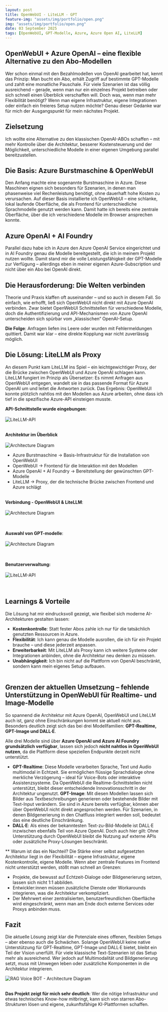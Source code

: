 ```yaml
---
layout: post
title: OpenWebUI - LiteLLM - GPT
feature-img: "assets/img/portfolio/open.png"
img: "assets/img/portfolio/open.png"
date: 03 September 2025
tags: [OpenWebUI, GPT-Modelle, Azure, Azure Open AI, LiteLLM]
---
```


## OpenWebUI + Azure OpenAI – eine flexible Alternative zu den Abo-Modellen

Wer schon einmal mit den Bezahlmodellen von OpenAI gearbeitet hat, kennt das Prinzip: Man bucht ein Abo, erhält Zugriff auf bestimmte GPT-Modelle und zahlt eine monatliche Pauschale. Für viele Szenarien ist das völlig ausreichend – gerade, wenn man nur ein einzelnes Projekt betreiben oder sich schnell einen Überblick verschaffen will.
Doch was, wenn man mehr Flexibilität benötigt? Wenn man eigene Infrastruktur, eigene Integrationen oder einfach ein freieres Setup nutzen möchte? Genau dieser Gedanke war für mich der Ausgangspunkt für mein nächstes Projekt.<br>

## Zielsetzung
Ich wollte eine Alternative zu den klassischen OpenAI-ABOs schaffen – mit mehr Kontrolle über die Architektur, besserer Kostensteuerung und der Möglichkeit, unterschiedliche Modelle in einer eigenen Umgebung parallel bereitzustellen.<br>

## Die Basis: Azure Burstmaschine & OpenWebUI
Den Anfang machte eine sogenannte Burstmaschine in Azure. Diese Maschinen eignen sich besonders für Szenarien, in denen man phasenweise viel Rechenleistung benötigt, ohne dauerhaft hohe Kosten zu verursachen. Auf dieser Basis installierte ich OpenWebUI – eine schlanke, lokal laufende Oberfläche, die als Frontend für unterschiedliche Sprachmodelle genutzt werden kann. Damit hatte ich bereits eine zentrale Oberfläche, über die ich verschiedene Modelle im Browser ansprechen konnte.<br>

## Azure OpenAI + AI Foundry
Parallel dazu habe ich in Azure den Azure OpenAI Service eingerichtet und in AI Foundry genau die Modelle bereitgestellt, die ich in meinem Projekt nutzen wollte. Damit stand mir die volle Leistungsfähigkeit der GPT-Modelle zur Verfügung – allerdings eben in meiner eigenen Azure-Subscription und nicht über ein Abo bei OpenAI direkt.<br>

## Die Herausforderung: Die Welten verbinden
Theorie und Praxis klaffen oft auseinander – und so auch in diesem Fall.
So einfach, wie erhofft, ließ sich OpenWebUI nicht direkt mit Azure OpenAI verbinden. Zwar bietet OpenWebUI Schnittstellen für verschiedene Modelle, doch die Authentifizierung und API-Mechanismen von Azure OpenAI unterscheiden sich spürbar vom „klassischen“ OpenAI-Setup.

**Die Folge**: Anfragen liefen ins Leere oder wurden mit Fehlermeldungen quittiert. Damit war klar – eine direkte Kopplung war nicht zuverlässig möglich.<br>

## Die Lösung: LiteLLM als Proxy
An diesem Punkt kam LiteLLM ins Spiel – ein leichtgewichtiger Proxy, der die Brücke zwischen OpenWebUI und Azure OpenAI schlagen kann. LiteLLM fungiert im Prinzip als Übersetzer: Es nimmt Anfragen aus OpenWebUI entgegen, wandelt sie in das passende Format für Azure OpenAI um und leitet die Antworten zurück.
Das Ergebnis: OpenWebUI konnte plötzlich nahtlos mit den Modellen aus Azure arbeiten, ohne dass ich tief in die spezifische Azure-API einsteigen musste.<br>

**API-Schnittstelle wurde eingebungen**:<br><br>
<img src="/assets/img/portfolio/Litellmapi.jpg" alt="LiteLLM-API" /><br><br>

**Architektur im Überblick**<br><br>
<img src="/assets/img/portfolio/oepnwebuidia.png" alt="Architecture Diagram" />

- Azure Burstmaschine → Basis-Infrastruktur für die Installation von OpenWebUI
- OpenWebUI → Frontend für die Interaktion mit den Modellen
- Azure OpenAI + AI Foundry → Bereitstellung der gewünschten GPT-Modelle
- LiteLLM → Proxy, der die technische Brücke zwischen Frontend und Azure schlägt<br><br>

**Verbindung - OpenWebUI & LiteLLM**:<br><br>
<img src="/assets/img/portfolio/openwebuicon.jpg" alt="Architecture Diagram" /><br><br><br>

**Auswahl von GPT-modelle**:<br><br>
<img src="/assets/img/portfolio/openwebuimodel.jpg" alt="Architecture Diagram" /><br><br><br>

**Benutzerverwaltung:**<br><br>
<img src="/assets/img/portfolio/useradmin.jpg" alt="LiteLLM-API" /><br><br><br>

## Learnings & Vorteile
Die Lösung hat mir eindrucksvoll gezeigt, wie flexibel sich moderne AI-Architekturen gestalten lassen:

- **Kostenkontrolle**: Statt fester Abos zahle ich nur für die tatsächlich genutzten Ressourcen in Azure.
- **Flexibilität**: Ich kann genau die Modelle ausrollen, die ich für ein Projekt brauche – und diese jederzeit anpassen.
- **Erweiterbarkeit**: Mit LiteLLM als Proxy kann ich weitere Systeme oder Integrationen anbinden, ohne die Architektur neu denken zu müssen.
- **Unabhängigkeit**: Ich bin nicht auf die Plattform von OpenAI beschränkt, sondern kann mein eigenes Setup aufbauen.<br><br>

## Grenzen der aktuellen Umsetzung – fehlende Unterstützung in OpenWebUI für Realtime- und Image-Modelle

So spannend die Architektur mit Azure OpenAI, OpenWebUI und LiteLLM auch ist, ganz ohne Einschränkungen kommt sie aktuell nicht aus. Besonders deutlich zeigt sich das bei drei Modellfamilien: **GPT-Realtime, GPT-Image und DALL·E**.

Alle drei Modelle sind über **Azure OpenAI und Azure AI Foundry grundsätzlich verfügbar**, lassen sich jedoch **nicht nahtlos in OpenWebUI nutzen**, da die Plattform diese speziellen Endpunkte derzeit nicht unterstützt.

- **GPT-Realtime**: Diese Modelle verarbeiten Sprache, Text und Audio multimodal in Echtzeit. Sie ermöglichen flüssige Sprachdialoge ohne merkliche Verzögerung – ideal für Voice-Bots oder interaktive Assistenzsysteme. Da OpenWebUI die Realtime-Schnittstellen nicht unterstützt, bleibt dieser entscheidende Innovationsschritt in der Architektur ungenutzt.
 **GPT-Image**: Mit diesen Modellen lassen sich Bilder aus Textbeschreibungen generieren oder bestehende Bilder mit Text-Input verändern. Sie sind in Azure bereits verfügbar, können aber über OpenWebUI nicht direkt angesprochen werden. Für Szenarien, in denen Bildgenerierung in den Chatfluss integriert werden soll, bedeutet das eine deutliche Einschränkung.
- **DALL·E**: Als eines der bekanntesten Text-zu-Bild-Modelle ist DALL·E inzwischen ebenfalls Teil von Azure OpenAI. Doch auch hier gilt: Ohne Unterstützung durch OpenWebUI bleibt die Nutzung auf externe APIs oder zusätzliche Proxy-Lösungen beschränkt.

** Warum ist das ein Nachteil?
Die Stärke einer selbst aufgesetzten Architektur liegt in der Flexibilität – eigene Infrastruktur, eigene Kostenkontrolle, eigene Modelle. Wenn aber zentrale Features im Frontend nicht unterstützt werden, stößt man schnell an Grenzen:

- Projekte, die bewusst auf Echtzeit-Dialoge oder Bildgenerierung setzen, lassen sich nicht 1:1 abbilden.
- Entwickler:innen müssen zusätzliche Dienste oder Workarounds integrieren, was die Architektur verkompliziert.
- Der Mehrwert einer zentralisierten, benutzerfreundlichen Oberfläche wird eingeschränkt, wenn man am Ende doch externe Services oder Proxys anbinden muss.

## Fazit
Die aktuelle Lösung zeigt klar die Potenziale eines offenen, flexiblen Setups – aber ebenso auch die Schwächen. Solange OpenWebUI keine native Unterstützung für GPT-Realtime, GPT-Image und DALL·E bietet, bleibt ein Teil der Vision unerfüllt. Für viele klassische Text-Szenarien ist das Setup mehr als ausreichend. Wer jedoch auf Multimodalität und Bildgenerierung setzt, muss mit Umwegen leben oder zusätzliche Komponenten in die Architektur integrieren.

<img src="/assets/img/portfolio/openwebuifrontend.jpg" alt="RAG Voice BOT - Architecture Diagram" /><br><br>

**Das Projekt zeigt für mich sehr deutlich**: Wer die nötige Infrastruktur und etwas technisches Know-how mitbringt, kann sich von starren Abo-Strukturen lösen und eigene, zukunftsfähige KI-Plattformen schaffen.<br><br>
